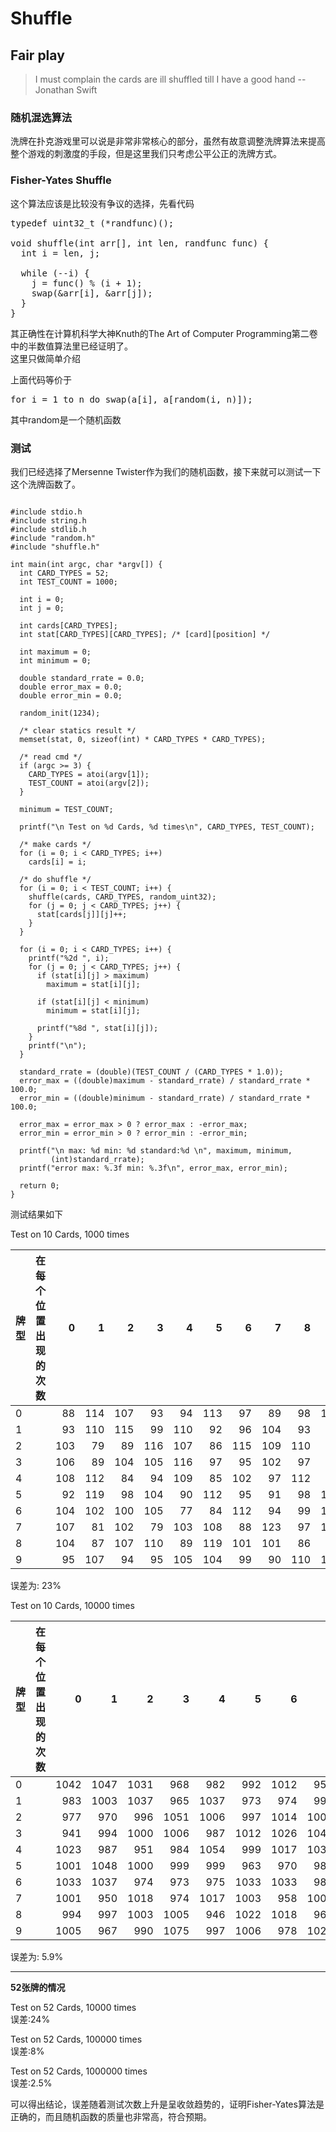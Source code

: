 Shuffle
===

Fair play
---

>I must complain the cards are ill shuffled till I have a good hand -- Jonathan Swift  

### 随机混选算法

洗牌在扑克游戏里可以说是非常非常核心的部分，虽然有故意调整洗牌算法来提高整个游戏的刺激度的手段，但是这里我们只考虑公平公正的洗牌方式。

### Fisher-Yates Shuffle

这个算法应该是比较没有争议的选择，先看代码

<pre>
typedef uint32_t (*randfunc)();

void shuffle(int arr[], int len, randfunc func) {
  int i = len, j;

  while (--i) {
    j = func() % (i + 1);
    swap(&arr[i], &arr[j]);
  }
}
</pre>

其正确性在计算机科学大神Knuth的The Art of Computer Programming第二卷中的半数值算法里已经证明了。  
这里只做简单介绍  

上面代码等价于  
<pre>
for i = 1 to n do swap(a[i], a[random(i, n)]);
</pre>

其中random是一个随机函数  

### 测试

我们已经选择了Mersenne Twister作为我们的随机函数，接下来就可以测试一下这个洗牌函数了。

<pre lang="C"><code>
#include stdio.h
#include string.h
#include stdlib.h
#include "random.h"
#include "shuffle.h"

int main(int argc, char *argv[]) {
  int CARD_TYPES = 52;
  int TEST_COUNT = 1000;

  int i = 0;
  int j = 0;

  int cards[CARD_TYPES];
  int stat[CARD_TYPES][CARD_TYPES]; /* [card][position] */

  int maximum = 0;
  int minimum = 0;

  double standard_rrate = 0.0;
  double error_max = 0.0;
  double error_min = 0.0;

  random_init(1234);

  /* clear statics result */
  memset(stat, 0, sizeof(int) * CARD_TYPES * CARD_TYPES);

  /* read cmd */
  if (argc >= 3) {
    CARD_TYPES = atoi(argv[1]);
    TEST_COUNT = atoi(argv[2]);
  }

  minimum = TEST_COUNT;

  printf("\n Test on %d Cards, %d times\n", CARD_TYPES, TEST_COUNT);

  /* make cards */
  for (i = 0; i < CARD_TYPES; i++)
    cards[i] = i;

  /* do shuffle */
  for (i = 0; i < TEST_COUNT; i++) {
    shuffle(cards, CARD_TYPES, random_uint32);
    for (j = 0; j < CARD_TYPES; j++) {
      stat[cards[j]][j]++;
    }
  }

  for (i = 0; i < CARD_TYPES; i++) {
    printf("%2d ", i);
    for (j = 0; j < CARD_TYPES; j++) {
      if (stat[i][j] > maximum)
        maximum = stat[i][j];

      if (stat[i][j] < minimum)
        minimum = stat[i][j];

      printf("%8d ", stat[i][j]);
    }
    printf("\n");
  }

  standard_rrate = (double)(TEST_COUNT / (CARD_TYPES * 1.0));
  error_max = ((double)maximum - standard_rrate) / standard_rrate * 100.0;
  error_min = ((double)minimum - standard_rrate) / standard_rrate * 100.0;

  error_max = error_max > 0 ? error_max : -error_max;
  error_min = error_min > 0 ? error_min : -error_min;

  printf("\n max: %d min: %d standard:%d \n", maximum, minimum,
         (int)standard_rrate);
  printf("error max: %.3f min: %.3f\n", error_max, error_min);

  return 0;
}
</code></pre>

测试结果如下  

Test on 10 Cards, 1000 times  

|牌型|在每个位置出现的次数|  0|  1|  2|  3|  4|  5|  6|  7|  8|  9|
|:--|:----------------|--:|--:|--:|--:|--:|--:|--:|--:|--:|--:|
|0  |                 | 88|114|107| 93| 94|113| 97| 89| 98|107|
|1  |                 | 93|110|115| 99|110| 92| 96|104| 93| 88|
|2  |                 |103| 79| 89|116|107| 86|115|109|110| 86|
|3  |                 |106| 89|104|105|116| 97| 95|102| 97| 89|
|4  |                 |108|112| 84| 94|109| 85|102| 97|112| 97|
|5  |                 | 92|119| 98|104| 90|112| 95| 91| 98|101|
|6  |                 |104|102|100|105| 77| 84|112| 94| 99|123|
|7  |                 |107| 81|102| 79|103|108| 88|123| 97|112|
|8  |                 |104| 87|107|110| 89|119|101|101| 86| 96|
|9  |                 | 95|107| 94| 95|105|104| 99| 90|110|101|

误差为: 23%  

Test on 10 Cards, 10000 times

|牌型|在每个位置出现的次数|   0|   1|   2|   3|   4|   5|   6|   7|   8|   9|
|:--|:----------------|---:|---:|---:|---:|---:|---:|---:|---:|---:|---:|
|0  |                 |1042|1047|1031| 968| 982| 992|1012| 950|1005| 971|
|1  |                 | 983|1003|1037| 965|1037| 973| 974| 996| 990|1042|
|2  |                 | 977| 970| 996|1051|1006| 997|1014|1006| 992| 991|
|3  |                 | 941| 994|1000|1006| 987|1012|1026|1044|1011| 979|
|4  |                 |1023| 987| 951| 984|1054| 999|1017|1035| 995| 955|
|5  |                 |1001|1048|1000| 999| 999| 963| 970| 982|1018|1020|
|6  |                 |1033|1037| 974| 973| 975|1033|1033| 985| 959| 998|
|7  |                 |1001| 950|1018| 974|1017|1003| 958|1006|1014|1059|
|8  |                 | 994| 997|1003|1005| 946|1022|1018| 967|1010|1038|
|9  |                 |1005| 967| 990|1075| 997|1006| 978|1029|1006| 947|

误差为: 5.9%

- - -
**52张牌的情况**  

Test on 52 Cards, 10000 times  
误差:24%

Test on 52 Cards, 100000 times  
误差:8%

Test on 52 Cards, 1000000 times  
误差:2.5%

可以得出结论，误差随着测试次数上升是呈收敛趋势的，证明Fisher-Yates算法是正确的，而且随机函数的质量也非常高，符合预期。
